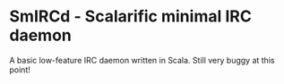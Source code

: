SmIRCd - Scalarific minimal IRC daemon
======================================

A basic low-feature IRC daemon written in Scala.
Still very buggy at this point!


